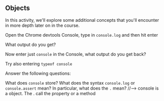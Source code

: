 ## Objects

In this activity, we'll explore some additional concepts that you'll encounter in more depth later on in the course.

Open the Chrome devtools Console, type in `console.log` and then hit enter

What output do you get?

Now enter just `console` in the Console, what output do you get back?

Try also entering `typeof console`

Answer the following questions:

What does `console` store?
What does the syntax `console.log` or `console.assert` mean? In particular, what does the `.` mean?
//--> console is a object. The . call the property or a method

